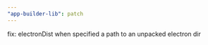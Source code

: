 ```yaml
---
"app-builder-lib": patch
---
```


fix: electronDist when specified a path to an unpacked electron dir

